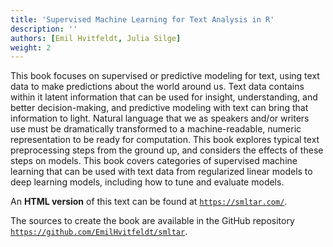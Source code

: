 ```yaml
---
title: 'Supervised Machine Learning for Text Analysis in R'
description: ''
authors: [Emil Hvitfeldt, Julia Silge]
weight: 2
---
```


This book focuses on supervised or predictive modeling for text, using text data to make predictions about the world around us. Text data contains within it latent information that can be used for insight, understanding, and better decision-making, and predictive modeling with text can bring that information to light. Natural language that we as speakers and/or writers use must be dramatically transformed to a machine-readable, numeric representation to be ready for computation. This book explores typical text preprocessing steps from the ground up, and considers the effects of these steps on models. This book covers categories of supervised machine learning that can be used with text data from regularized linear models to deep learning models, including how to tune and evaluate models.

An **HTML version** of this text can be found at [`https://smltar.com/`](https://smltar.com/). 

The sources to create the book are available in the GitHub repository [`https://github.com/EmilHvitfeldt/smltar`](https://github.com/EmilHvitfeldt/smltar). 
